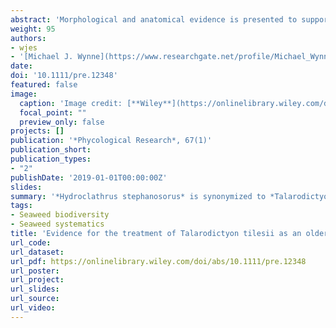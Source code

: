 ```yaml
---
abstract: 'Morphological and anatomical evidence is presented to support the taxonomic judgment that *Talarodictyon tilesii* Endlicher is conspecific with *Hydroclathrus stephanosorus* Kraft in Kraft & Abbott. Because the former name has nomenclatural priority over the latter name, *Hydroclathrus tilesii* (Endlicher) comb. nov. is proposed.'
weight: 95
authors:
- wjes
- '[Michael J. Wynne](https://www.researchgate.net/profile/Michael_Wynne)'
date: 
doi: '10.1111/pre.12348'
featured: false
image:
  caption: 'Image credit: [**Wiley**](https://onlinelibrary.wiley.com/doi/abs/10.1111/pre.12348)'
  focal_point: ""
  preview_only: false
projects: []
publication: '*Phycological Research*, 67(1)'
publication_short: 
publication_types:
- "2"
publishDate: '2019-01-01T00:00:00Z'
slides: 
summary: '*Hydroclathrus stephanosorus* is synonymized to *Talarodictyon tilesii* and a new combined name *Hydroclathrus tilesii* is proposed.'
tags:
- Seaweed biodiversity
- Seaweed systematics
title: 'Evidence for the treatment of Talarodictyon tilesii as an older taxonomic synonym of Hydroclathrus stephanosorus (Scytosiphonaceae, Phaeophyceae)'
url_code:
url_dataset: 
url_pdf: https://onlinelibrary.wiley.com/doi/abs/10.1111/pre.12348
url_poster:
url_project: 
url_slides: 
url_source: 
url_video: 
---
```




